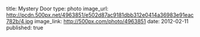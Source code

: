 title: Mystery Door
type: photo
image_url: http://pcdn.500px.net/4963851/e502d87ac9181dbb312e0414a36983e91eac782b/4.jpg
image_link: http://500px.com/photo/4963851
date: 2012-02-11
published: true

